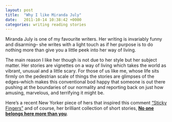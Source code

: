 ```yaml
---
layout: post
title:  "Why I like Miranda July"
date:   2011-10-14 10:38:42 +0000
categories: writing reading stories
---
```


Miranda July is one of my favourite writers. Her writing is invariably funny and disarming&#8211; she writes with a light touch as if her purpose is to do nothing more than give you a little peek into her way of living.

The main reason I like her though is not due to her style but her subject matter. Her stories are vignettes on a way of living which takes the world as vibrant, unusual and a little scary. For those of us like me, whose life sits firmly on the pedestrian scale of things the stories are glimpses of the edges&#8211;which makes this conventional bod happy that someone is out there pushing at the boundaries of our normality and reporting back on just how amusing, marvelous, and terrifying it might be.

Here&#8217;s a recent New Yorker piece of hers that inspired this comment <a href="/web/20140208190731/http://www.newyorker.com/reporting/2011/10/10/111010fa_fact_july" title="Sticky Fingers by Miranda July in the New Yorker">&#8220;Sticky Fingers&#8221;</a> and of course, her brilliant collection of short stories, <strong><a href="/web/20140208190731/http://www.amazon.co.uk/gp/product/B002RI9UEA/ref=as_li_ss_tl?ie=UTF8&amp;tag=kalbirsohinet-21&amp;linkCode=as2&amp;camp=1634&amp;creative=19450&amp;creativeASIN=B002RI9UEA" title="No one belongs here more than you by Miranda July">No one belongs here more than you</a></strong>.
